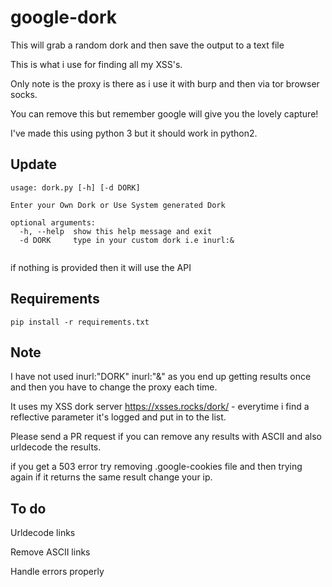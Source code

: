 # google-dork
This will grab a random dork and then save the output to a text file

This is what i use for finding all my XSS's.

Only note is the proxy is there as i use it with burp and then via tor browser socks.

You can remove this but remember google will give you the lovely capture!

I've made this using python 3 but it should work in python2.

Update
---


```
usage: dork.py [-h] [-d DORK]

Enter your Own Dork or Use System generated Dork

optional arguments:
  -h, --help  show this help message and exit
  -d DORK     type in your custom dork i.e inurl:&
  
  ```
  
 if nothing is provided then it will use the API


Requirements
----

```
pip install -r requirements.txt
```

Note
------

I have not used inurl:"DORK" inurl:"&" as you end up getting results once and then you have to change the proxy each time.

It uses my XSS dork server https://xsses.rocks/dork/ - everytime i find a reflective parameter it's logged and put in to the list.


Please send a PR request if you can remove any results with ASCII and also urldecode the results.

if you get a 503 error try removing .google-cookies file and then trying again if it returns the same result change your ip.




To do
------

Urldecode links

Remove ASCII links

Handle errors properly

